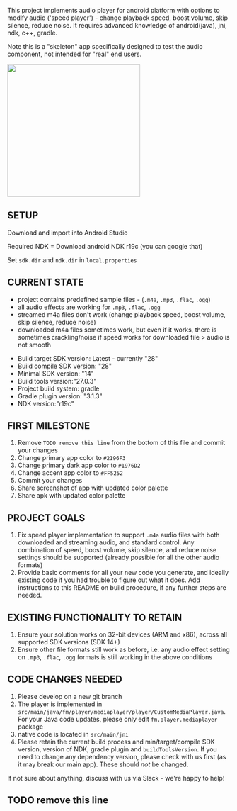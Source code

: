 This project implements audio player for android platform with options to modify audio ('speed player') - change playback speed, boost volume, skip silence, reduce noise. It requires advanced knowledge of android(java), jni, ndk, c++, gradle.

Note this is a "skeleton" app specifically designed to test the audio component, not intended for "real" end users.

<img width='300' src='https://i.imgur.com/qEqmC7Ll.png' />

## SETUP
Download and import into Android Studio

Required NDK = Download android NDK r19c (you can google that)

Set `sdk.dir` and `ndk.dir` in `local.properties`

## CURRENT STATE
- project contains predefined sample files - (`.m4a`, `.mp3`, `.flac`, `.ogg`)
- all audio effects are working for `.mp3`, `.flac`, `.ogg`
- streamed m4a files don't work (change playback speed, boost volume, skip silence, reduce noise)
- downloaded m4a files sometimes work, but even if it works, there is sometimes crackling/noise if speed works for downloaded file > audio is not smooth

* Build target SDK version: Latest - currently "28"
* Build compile SDK version: "28"
* Minimal SDK version: "14"
* Build tools version:"27.0.3"
* Project build system: gradle	
* Gradle plugin version: "3.1.3"
* NDK version:"r19c"

## FIRST MILESTONE
1. Remove `TODO remove this line` from the bottom of this file and commit your changes
1. Change primary app color to `#2196F3`
1. Change primary dark app color to `#1976D2`
1. Change accent app color to `#FF5252`
1. Commit your changes
1. Share screenshot of app with updated color palette
1. Share apk with updated color palette


## PROJECT GOALS
1. Fix speed player implementation to support `.m4a` audio files with both downloaded and streaming audio, and standard control. Any combination of speed, boost volume, skip silence, and reduce noise settings should be supported (already possible for all the other audio formats)
1. Provide basic comments for all your new code you generate, and ideally existing code if you had trouble to figure out what it does. Add instructions to this README on build procedure, if any further steps are needed.

## EXISTING FUNCTIONALITY TO RETAIN
1. Ensure your solution works on 32-bit devices (ARM and x86), across all supported SDK versions (SDK 14+)
1. Ensure other file formats still work as before, i.e. any audio effect setting on `.mp3`, `.flac`, `.ogg` formats is still working in the above conditions

## CODE CHANGES NEEDED
1. Please develop on a new git branch
1. The player is implemented in `src/main/java/fm/player/mediaplayer/player/CustomMediaPlayer.java`. For your Java code updates, please only edit `fm.player.mediaplayer` package
1. native code is located in `src/main/jni`
1. Please retain the current build process and min/target/compile SDK version, version of NDK, gradle plugin and `buildToolsVersion`. If you need to change any dependency version, please check with us first (as it may break our main app). These should *not* be changed.

If not sure about anything, discuss with us via Slack - we're happy to help!

## TODO remove this line
